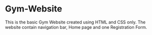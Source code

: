# Gym-Website
This is the basic Gym Website created using HTML and CSS only. The website contain navigation bar, Home page and one Registration Form.
